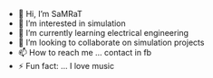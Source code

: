 - 👋 Hi, I’m SaMRaT
- 👀 I’m interested in simulation 
- 🌱 I’m currently learning electrical engineering
- 💞️ I’m looking to collaborate on simulation projects
- 📫 How to reach me ... contact in fb 
- ⚡ Fun fact: ... I love music

<!---
oOo-SaMRaT-oOo/oOo-SaMRaT-oOo is a ✨ special ✨ repository because its `README.md` (this file) appears on your GitHub profile.
You can click the Preview link to take a look at your changes.
--->
